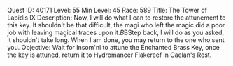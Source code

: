 Quest ID: 40171
Level: 55
Min Level: 45
Race: 589
Title: The Tower of Lapidis IX
Description: Now, I will do what I can to restore the attunement to this key. It shouldn't be that difficult, the magi who left the magic did a poor job with leaving magical traces upon it.$B$BStep back, I will do as you asked, it shouldn't take long. When I am done, you may return to the one who sent you.
Objective: Wait for Insom'ni to attune the Enchanted Brass Key, once the key is attuned, return it to Hydromancer Flakereef in Caelan's Rest.
